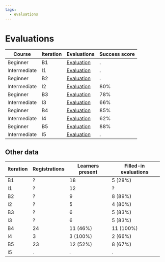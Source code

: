```yaml
---
tags:
  - evaluations
---
```


# Evaluations

Course      |Iteration |Evaluations                     |Success score
------------|----------|--------------------------------|-------------
Beginner    |B1        |[Evaluation](20230911/README.md)|.
Intermediate|I1        |[Evaluation](20231211/README.md)|.
Beginner    |B2        |[Evaluation](20240419/README.md)|.
Intermediate|I2        |[Evaluation](20240524/README.md)|80%
Beginner    |B3        |[Evaluation](20240925/README.md)|78%
Intermediate|I3        |[Evaluation](20241111/README.md)|66%
Beginner    |B4        |[Evaluation](20250319/README.md)|85%
Intermediate|I4        |[Evaluation](20250523/README.md)|62%
Beginner    |B5        |[Evaluation](20250915/README.md)|88%
Intermediate|I5        |[Evaluation](20251118/README.md)|.

## Other data

Iteration|Registrations|Learners present|Filled-in evaluations
---------|-------------|----------------|---------------------
B1       |?            |18              |5 (28%)
I1       |?            |12              |?
B2       |?            |9               |8 (89%)
I2       |?            |5               |4 (80%)
B3       |?            |6               |5 (83%)
I3       |?            |6               |5 (83%)
B4       |24           |11 (46%)        |11 (100%)
I4       |3            |3 (100%)        |2 (66%)
B5       |23           |12 (52%)        |8 (67%)
I5       |.            |.               |.
